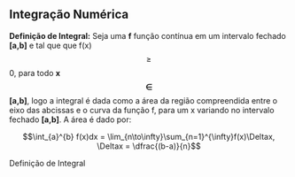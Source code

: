 <script src="https://polyfill.io/v3/polyfill.min.js?features=es6"></script>
<script id="MathJax-script" async src="https://cdn.jsdelivr.net/npm/mathjax@3/es5/tex-mml-chtml.js"></script>

## Integração Numérica   

**Definição de Integral:** Seja uma **f** função contínua em um intervalo fechado **[a,b]** e tal que que f(x) $$\geqslant$$ 0, para todo **x $$\in$$ [a,b]**, logo a integral é dada como a área da região compreendida entre o eixo das abcissas e o curva da função f, para um x variando no intervalo fechado **[a,b]**. A área é dado por:

$$\int_{a}^{b} f(x)dx = \lim_{n\to\infty}\sum_{n=1}^{\infty}f(x)\Deltax, \Deltax = \dfrac{(b-a)}{n}$$



<p align=”Justify”>Definição de Integral </p>

